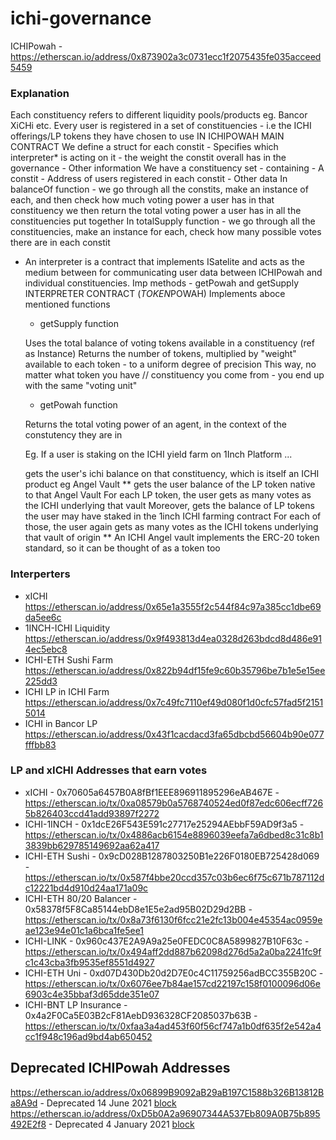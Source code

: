 # ichi-governance

ICHIPowah - https://etherscan.io/address/0x873902a3c0731ecc1f2075435fe035acceed5459

### Explanation 

Each constituency refers to different liquidity pools/products eg. Bancor XiCHi etc.
Every user is registered in a set of constituencies
	- i.e the ICHI offerings/LP tokens they have chosen to use
IN ICHIPOWAH MAIN CONTRACT
We define a struct for each constit
	- Specifies which interpreter* is acting on it
	- the weight the constit overall has in the governance
	- Other information
We have a constituency set - containing
	- A constit
	- Address of users registered in each constit
	- Other data
In balanceOf function -
	we go through all the constits, make an instance of each, and then check how much voting power
	a user has in that constituency
	we then return the total voting power a user has in all the constituencies put together
In totalSupply function -
	we go through all the constituencies, make an instance for each, check how many possible votes
	there are in each constit
* An interpreter is a contract that implements ISatelite and acts as the medium between for communicating user data
  between ICHIPowah and individual constituencies. Imp methods - getPowah and getSupply
INTERPRETER CONTRACT (*TOKEN*POWAH) Implements aboce mentioned functions
	- getSupply function
		
	Uses the total balance of voting tokens available in a constituency (ref as Instance)
	Returns the number of tokens, multiplied by "weight" available to each token - to a uniform degree of precision
	This way, no matter what token you have // constituency you come from - you end up with the same "voting unit"
	
	- getPowah function
		
	Returns the total voting power of an agent, in the context of the constutency they are in
	
	Eg. If a user is staking on the ICHI yield farm on 1Inch Platform ...
	
	gets the user's ichi balance on that constituency, which is itself an ICHI product eg Angel Vault **
	gets the user balance of the LP token native to that Angel Vault
	For each LP token, the user gets as many votes as the ICHI underlying that vault
	Moreover, gets the balance of LP tokens the user may have staked in the 1inch ICHI farming contract
	For each of those, the user again gets as many votes as the ICHI tokens underlying that vault of origin
** An ICHI Angel vault implements the ERC-20 token standard, so it can be thought of as a token too

### Interperters
- xICHI https://etherscan.io/address/0x65e1a3555f2c544f84c97a385cc1dbe69da5ee6c
- 1INCH-ICHI Liquidity  https://etherscan.io/address/0x9f493813d4ea0328d263bdcd8d486e914ec5ebc8
- ICHI-ETH Sushi Farm https://etherscan.io/address/0x822b94df15fe9c60b35796be7b1e5e15ee225dd3
- ICHI LP in ICHI Farm https://etherscan.io/address/0x7c49fc7110ef49d080f1d0cfc57fad5f21515014
- ICHI in Bancor LP https://etherscan.io/address/0x43f1cacdacd3fa65dbcbd56604b90e077fffbb83

### LP and xICHI Addresses that earn votes

- xICHI - 0x70605a6457B0A8fBf1EEE896911895296eAB467E - https://etherscan.io/tx/0xa08579b0a5768740524ed0f87edc606ecff7265b826403ccd41add93897f2272
- ICHI-1INCH - 0x1dcE26F543E591c27717e25294AEbbF59AD9f3a5 - https://etherscan.io/tx/0x4886acb6154e8896039eefa7a6dbed8c31c8b13839bb629785149692aa62a417
- ICHI-ETH Sushi - 0x9cD028B1287803250B1e226F0180EB725428d069 - https://etherscan.io/tx/0x587f4bbe20ccd357c03b6ec6f75c671b787112dc12221bd4d910d24aa171a09c
- ICHI-ETH 80/20 Balancer - 0x58378f5F8Ca85144ebD8e1E5e2ad95B02D29d2BB - https://etherscan.io/tx/0x8a73f6130f6fcc21e2fc13b004e45354ac0959eae123e94e01c1a6bca1fe5ee1
- ICHI-LINK - 0x960c437E2A9A9a25e0FEDC0C8A5899827B10F63c - https://etherscan.io/tx/0x494aff2dd887b62098d276d5a2a0ba2241fc9fc1c43cba3fb9535ef8551d4927
- ICHI-ETH Uni - 0xd07D430Db20d2D7E0c4C11759256adBCC355B20C - https://etherscan.io/tx/0x6076ee7b84ae157cd22197c158f0100096d06e6903c4e35bbaf3d65dde351e07
- ICHI-BNT LP Insurance - 0x4a2F0Ca5E03B2cF81AebD936328CF2085037b63B - https://etherscan.io/tx/0xfaa3a4ad453f60f56cf747a1b0df635f2e542a4cc1f948c196ad9bd4ab650452


## Deprecated ICHIPowah Addresses

https://etherscan.io/address/0x06899B9092aB29aB197C1588b326B13812Ba8A9d - Deprecated 14 June 2021 [block](https://etherscan.io/block/12635192)
https://etherscan.io/address/0xD5b0A2a96907344A537Eb809A0B75b895492E2f8 - Deprecated 4 January 2021 [block](https://etherscan.io/block/11590591)
